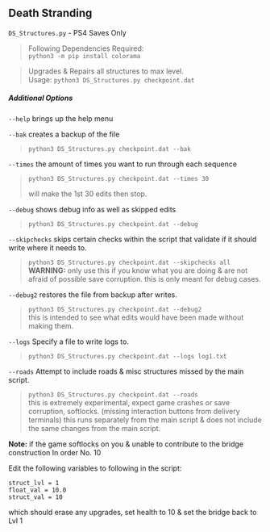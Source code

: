 ## Death Stranding

`DS_Structures.py`  - PS4 Saves Only

> Following Dependencies Required:  
> `python3 -m pip install colorama`

> Upgrades & Repairs all structures to max level.  
> Usage: `python3 DS_Structures.py checkpoint.dat`

##### Additional Options

`--help` brings up the help menu

`--bak` creates a backup of the file

> `python3 DS_Structures.py checkpoint.dat --bak`

`--times` the amount of times you want to run through each sequence

> `python3 DS_Structures.py checkpoint.dat --times 30`
>
> will make the 1st 30 edits then stop.

`--debug` shows debug info as well as skipped edits

> `python3 DS_Structures.py checkpoint.dat --debug`

`--skipchecks` skips certain checks within the script that validate if it should write where it needs to.

> `python3 DS_Structures.py checkpoint.dat --skipchecks all`  
> **WARNING:** only use this if you know what you are doing & are not afraid of possible save corruption.
> this is only meant for debug cases.

`--debug2` restores the file from backup after writes.

> `python3 DS_Structures.py checkpoint.dat --debug2`  
> this is intended to see what edits would have been made without making them.

`--logs` Specify a file to write logs to.

> `python3 DS_Structures.py checkpoint.dat --logs log1.txt`

`--roads` Attempt to include roads & misc structures missed by the main script.

> `python3 DS_Structures.py checkpoint.dat --roads`  
> this is extremely experimental, expect game crashes or save corruption, softlocks. (missing interaction buttons from delivery terminals)
> this runs separately from the main script & does not include the same changes from the main script.

**Note:** if the game softlocks on you & unable to contribute to the bridge construction In order No. 10

Edit the following variables to following in the script:
```
struct_lvl = 1 
float_val = 10.0 
struct_val = 10
```

which should erase any upgrades, set health to 10 & set the bridge back to Lvl 1
